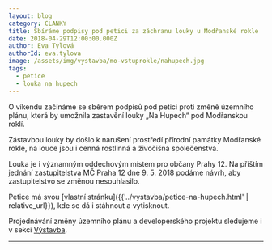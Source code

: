 ```yaml
---
layout: blog
category: CLANKY
title: Sbíráme podpisy pod petici za záchranu louky u Modřanské rokle
date: 2018-04-29T12:00:00.000Z
author: Eva Tylová
authorId: eva.tylova
image: /assets/img/vystavba/mo-vstuprokle/nahupech.jpg
tags:
  - petice
  - louka na hupech
---
```


O víkendu začínáme se sběrem podpisů pod petici proti změně územního plánu, která by umožnila zastavění louky „Na Hupech“ pod Modřanskou roklí.

Zástavbou louky by došlo k narušení prostředí přírodní památky Modřanské rokle, na louce jsou i cenná rostlinná a živočišná společenstva.

Louka je i významným oddechovým místem pro občany Prahy 12. Na příštím jednání zastupitelstva MČ Praha 12 dne 9. 5. 2018 podáme návrh, aby zastupitelstvo se změnou nesouhlasilo.

Petice má svou [vlastní stránku]({{'../vystavba/petice-na-hupech.html' | relative_url}}), kde se dá i stáhnout a vytisknout.

Projednávání změny územního plánu a developerského projektu sledujeme i v sekci [Výstavba](../vystavba/modrany-modranska-rokle-na-hupech.html).

- - -
